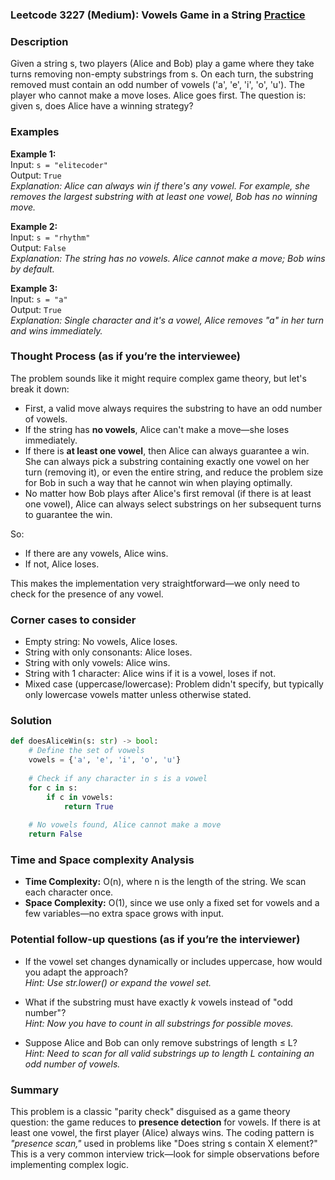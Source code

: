 ### Leetcode 3227 (Medium): Vowels Game in a String [Practice](https://leetcode.com/problems/vowels-game-in-a-string)

### Description  
Given a string s, two players (Alice and Bob) play a game where they take turns removing non-empty substrings from s. On each turn, the substring removed must contain an odd number of vowels ('a', 'e', 'i', 'o', 'u'). The player who cannot make a move loses. Alice goes first. The question is: given s, does Alice have a winning strategy?

### Examples  

**Example 1:**  
Input: `s = "elitecoder"`  
Output: `True`  
*Explanation: Alice can always win if there's any vowel. For example, she removes the largest substring with at least one vowel, Bob has no winning move.*

**Example 2:**  
Input: `s = "rhythm"`  
Output: `False`  
*Explanation: The string has no vowels. Alice cannot make a move; Bob wins by default.*

**Example 3:**  
Input: `s = "a"`  
Output: `True`  
*Explanation: Single character and it's a vowel, Alice removes "a" in her turn and wins immediately.*

### Thought Process (as if you’re the interviewee)  

The problem sounds like it might require complex game theory, but let's break it down:
- First, a valid move always requires the substring to have an odd number of vowels.
- If the string has **no vowels**, Alice can't make a move—she loses immediately.
- If there is **at least one vowel**, then Alice can always guarantee a win. She can always pick a substring containing exactly one vowel on her turn (removing it), or even the entire string, and reduce the problem size for Bob in such a way that he cannot win when playing optimally.
- No matter how Bob plays after Alice's first removal (if there is at least one vowel), Alice can always select substrings on her subsequent turns to guarantee the win.

So:
- If there are any vowels, Alice wins.
- If not, Alice loses.

This makes the implementation very straightforward—we only need to check for the presence of any vowel.

### Corner cases to consider  
- Empty string: No vowels, Alice loses.
- String with only consonants: Alice loses.
- String with only vowels: Alice wins.
- String with 1 character: Alice wins if it is a vowel, loses if not.
- Mixed case (uppercase/lowercase): Problem didn't specify, but typically only lowercase vowels matter unless otherwise stated.

### Solution

```python
def doesAliceWin(s: str) -> bool:
    # Define the set of vowels
    vowels = {'a', 'e', 'i', 'o', 'u'}
    
    # Check if any character in s is a vowel
    for c in s:
        if c in vowels:
            return True
    
    # No vowels found, Alice cannot make a move
    return False
```

### Time and Space complexity Analysis  

- **Time Complexity:** O(n), where n is the length of the string. We scan each character once.
- **Space Complexity:** O(1), since we use only a fixed set for vowels and a few variables—no extra space grows with input.

### Potential follow-up questions (as if you’re the interviewer)  

- If the vowel set changes dynamically or includes uppercase, how would you adapt the approach?  
  *Hint: Use str.lower() or expand the vowel set.*

- What if the substring must have exactly *k* vowels instead of "odd number"?  
  *Hint: Now you have to count in all substrings for possible moves.*

- Suppose Alice and Bob can only remove substrings of length ≤ L?  
  *Hint: Need to scan for all valid substrings up to length L containing an odd number of vowels.*

### Summary
This problem is a classic "parity check" disguised as a game theory question: the game reduces to **presence detection** for vowels. If there is at least one vowel, the first player (Alice) always wins. The coding pattern is *"presence scan,"* used in problems like "Does string s contain X element?" This is a very common interview trick—look for simple observations before implementing complex logic.